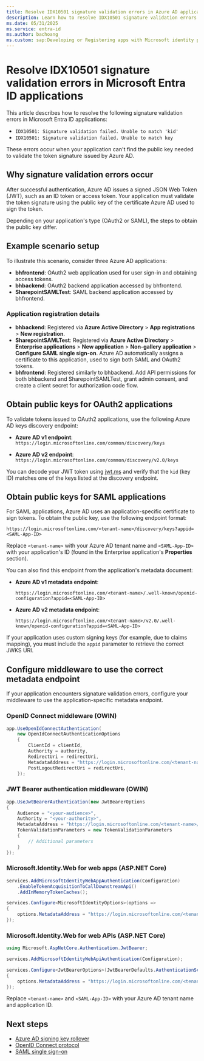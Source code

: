 ```yaml
---
title: Resolve IDX10501 signature validation errors in Azure AD applications
description: Learn how to resolve IDX10501 signature validation errors by obtaining the public key for token validation in Azure AD OAuth2 and SAML applications.
ms.date: 05/31/2025
ms.service: entra-id
ms.author: bachoang
ms.custom: sap:Developing or Registering apps with Microsoft identity platform
---
```


# Resolve IDX10501 signature validation errors in Microsoft Entra ID applications

This article describes how to resolve the following signature validation errors in Microsoft Entra ID applications:

- `IDX10501: Signature validation failed. Unable to match 'kid'`
- `IDX10501: Signature validation failed. Unable to match key`

These errors occur when your application can't find the public key needed to validate the token signature issued by Azure AD.

## Why signature validation errors occur

After successful authentication, Azure AD issues a signed JSON Web Token (JWT), such as an ID token or access token. Your application must validate the token signature using the public key of the certificate Azure AD used to sign the token.

Depending on your application's type (OAuth2 or SAML), the steps to obtain the public key differ.

## Example scenario setup

To illustrate this scenario, consider three Azure AD applications:

- **bhfrontend**: OAuth2 web application used for user sign-in and obtaining access tokens.
- **bhbackend**: OAuth2 backend application accessed by bhfrontend.
- **SharepointSAMLTest**: SAML backend application accessed by bhfrontend.

### Application registration details

- **bhbackend**: Registered via **Azure Active Directory** > **App registrations** > **New registration**.
- **SharepointSAMLTest**: Registered via **Azure Active Directory** > **Enterprise applications** > **New application** > **Non-gallery application** > **Configure SAML single sign-on**. Azure AD automatically assigns a certificate to this application, used to sign both SAML and OAuth2 tokens.
- **bhfrontend**: Registered similarly to bhbackend. Add API permissions for both bhbackend and SharepointSAMLTest, grant admin consent, and create a client secret for authorization code flow.

## Obtain public keys for OAuth2 applications

To validate tokens issued to OAuth2 applications, use the following Azure AD keys discovery endpoint:

- **Azure AD v1 endpoint**:  
  `https://login.microsoftonline.com/common/discovery/keys`

- **Azure AD v2 endpoint**:  
  `https://login.microsoftonline.com/common/discovery/v2.0/keys`

You can decode your JWT token using [jwt.ms](https://jwt.ms) and verify that the `kid` (key ID) matches one of the keys listed at the discovery endpoint.

## Obtain public keys for SAML applications

For SAML applications, Azure AD uses an application-specific certificate to sign tokens. To obtain the public key, use the following endpoint format:

```
https://login.microsoftonline.com/<tenant-name>/discovery/keys?appid=<SAML-App-ID>
```

Replace `<tenant-name>` with your Azure AD tenant name and `<SAML-App-ID>` with your application's ID (found in the Enterprise application's **Properties** section).

You can also find this endpoint from the application's metadata document:

- **Azure AD v1 metadata endpoint**:  
  ```
  https://login.microsoftonline.com/<tenant-name>/.well-known/openid-configuration?appid=<SAML-App-ID>
  ```

- **Azure AD v2 metadata endpoint**:  
  ```
  https://login.microsoftonline.com/<tenant-name>/v2.0/.well-known/openid-configuration?appid=<SAML-App-ID>
  ```

If your application uses custom signing keys (for example, due to claims mapping), you must include the `appid` parameter to retrieve the correct JWKS URI.

## Configure middleware to use the correct metadata endpoint

If your application encounters signature validation errors, configure your middleware to use the application-specific metadata endpoint.

### OpenID Connect middleware (OWIN)

```csharp
app.UseOpenIdConnectAuthentication(
    new OpenIdConnectAuthenticationOptions
    {
        ClientId = clientId,
        Authority = authority,
        RedirectUri = redirectUri,
        MetadataAddress = "https://login.microsoftonline.com/<tenant-name>/.well-known/openid-configuration?appid=<SAML-App-ID>",
        PostLogoutRedirectUri = redirectUri,
    });
```

### JWT Bearer authentication middleware (OWIN)

```csharp
app.UseJwtBearerAuthentication(new JwtBearerOptions
{
    Audience = "<your-audience>",
    Authority = "<your-authority>",
    MetadataAddress = "https://login.microsoftonline.com/<tenant-name>/.well-known/openid-configuration?appid=<SAML-App-ID>",
    TokenValidationParameters = new TokenValidationParameters
    {
        // Additional parameters
    }
});
```

### Microsoft.Identity.Web for web apps (ASP.NET Core)

```csharp
services.AddMicrosoftIdentityWebAppAuthentication(Configuration)
    .EnableTokenAcquisitionToCallDownstreamApi()
    .AddInMemoryTokenCaches();

services.Configure<MicrosoftIdentityOptions>(options =>
{
    options.MetadataAddress = "https://login.microsoftonline.com/<tenant-name>/.well-known/openid-configuration?appid=<SAML-App-ID>";
});
```

### Microsoft.Identity.Web for web APIs (ASP.NET Core)

```csharp
using Microsoft.AspNetCore.Authentication.JwtBearer;

services.AddMicrosoftIdentityWebApiAuthentication(Configuration);

services.Configure<JwtBearerOptions>(JwtBearerDefaults.AuthenticationScheme, options =>
{
    options.MetadataAddress = "https://login.microsoftonline.com/<tenant-name>/.well-known/openid-configuration?appid=<SAML-App-ID>";
});
```

Replace `<tenant-name>` and `<SAML-App-ID>` with your Azure AD tenant name and application ID.

## Next steps

- [Azure AD signing key rollover](https://learn.microsoft.com/azure/active-directory/develop/active-directory-signing-key-rollover)
- [OpenID Connect protocol](https://learn.microsoft.com/azure/active-directory/develop/v2-protocols-oidc)
- [SAML single sign-on](https://learn.microsoft.com/azure/active-directory/manage-apps/configure-single-sign-on-non-gallery-applications)

